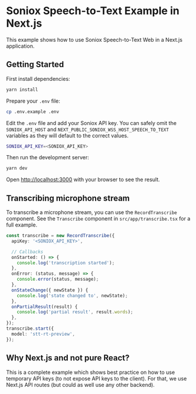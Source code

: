 # Soniox Speech-to-Text Example in Next.js

This example shows how to use Soniox Speech-to-Text Web in a Next.js application.

## Getting Started

First install dependencies:

```bash
yarn install
```

Prepare your `.env` file:

```bash
cp .env.example .env
```

Edit the `.env` file and add your Soniox API key. You can safely omit the `SONIOX_API_HOST` and `NEXT_PUBLIC_SONIOX_WSS_HOST_SPEECH_TO_TEXT` variables as they will default to the correct values.

```bash
SONIOX_API_KEY=<SONIOX_API_KEY>
```

Then run the development server:

```bash
yarn dev
```

Open [http://localhost:3000](http://localhost:3000) with your browser to see the result.

## Transcribing microphone stream

To transcribe a microphone stream, you can use the `RecordTranscribe` component. See the `Transcribe` component in `src/app/transcribe.tsx` for a full example.

```ts
const transcribe = new RecordTranscribe({
  apiKey: '<SONIOX_API_KEY>',

  // Callbacks
  onStarted: () => {
    console.log('transcription started');
  },
  onError: (status, message) => {
    console.error(status, message);
  },
  onStateChange({ newState }) {
    console.log('state changed to', newState);
  },
  onPartialResult(result) {
    console.log('partial result', result.words);
  },
});
transcribe.start({
  model: 'stt-rt-preview',
});
```

## Why Next.js and not pure React?

This is a complete example which shows best practice on how to use temporary API keys (to not expose API keys to the client). For that, we use Next.js API routes (but could as well use any other backend).
